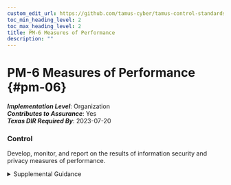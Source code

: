 ```yaml
---
custom_edit_url: https://github.com/tamus-cyber/tamus-control-standards/tree/main/content/tamus.edu/TAMUS_profile.xml
toc_min_heading_level: 2
toc_max_heading_level: 2
title: PM-6 Measures of Performance
description: ""
---
```


# PM-6 Measures of Performance {#pm-06}

_**Implementation Level**_: Organization\
_**Contributes to Assurance**_: Yes\
_**Texas DIR Required By**_: 2023-07-20

### Control

Develop, monitor, and report on the results of information security and privacy measures of performance.

<details>
  <summary>Supplemental Guidance</summary>

Measures of performance are outcome-based metrics used by an organization to measure the effectiveness or efficiency of the information security and privacy programs and the controls employed in support of the program. To facilitate security and privacy risk management, organizations consider aligning measures of performance with the organizational risk tolerance as defined in the risk management strategy.

</details>

